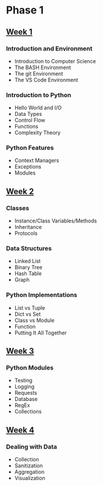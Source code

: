 # Phase 1

## [Week 1](https://github.com/ByteAcademy-Curriculum/Python-Full-Stack/blob/master/Slides/Phase%201/Week%201/README.md#week-1-outline)
### Introduction and Environment
* Introduction to Computer Science
* The BASH Environment
* The git Environment
* The VS Code Environment

### Introduction to Python
* Hello World and I/O
* Data Types
* Control Flow
* Functions
* Complexity Theory

### Python Features
* Context Managers
* Exceptions
* Modules

## [Week 2](https://github.com/ByteAcademy-Curriculum/Python-Full-Stack/blob/master/Slides/Phase%201/Week%202/README.md#week-2-outline)
### Classes
* Instance/Class Variables/Methods
* Inheritance
* Protocols

### Data Structures
* Linked List
* Binary Tree
* Hash Table
* Graph 

### Python Implementations
* List vs Tuple
* Dict vs Set
* Class vs Module
* Function
* Putting It All Together

## [Week 3](https://github.com/ByteAcademy-Curriculum/Python-Full-Stack/blob/master/Slides/Phase%201/Week%203/README.md#week-3-outline)
### Python Modules
* Testing
* Logging
* Requests
* Database
* RegEx
* Collections

## [Week 4](https://github.com/ByteAcademy-Curriculum/Python-Full-Stack/blob/master/Slides/Phase%201/Week%204/README.md#week-4-outline)
### Dealing with Data
* Collection
* Sanitization
* Aggregation
* Visualization

